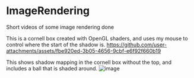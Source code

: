 # ImageRendering
Short videos of some image rendering done




This is a cornell box created with OpenGL shaders, and uses my mouse to control where the start of the shadow is.
https://github.com/user-attachments/assets/fbe920ed-3b05-4656-9cbf-e6f92f660b19


This shows shadow mapping in the cornell box without the top, and includes a ball that is shaded around.
![image](https://github.com/user-attachments/assets/f73e3129-c4a0-4578-9169-4961c273f02e)


